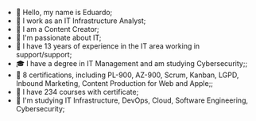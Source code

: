 - 👋 Hello, my name is Eduardo;
- 💼 I work as an IT Infrastructure Analyst;
- 📢 I am a Content Creator;
- 💙 I'm passionate about IT;
- 🚀 I have 13 years of experience in the IT area working in support/support;
- 🎓 I have a degree in IT Management and am studying Cybersecurity;;
- 🥇 8 certifications, including PL-900, AZ-900, Scrum, Kanban, LGPD, Inbound Marketing, Content Production for Web and Apple;;
- 📘 I have 234 courses with certificate;
- 🌱 I'm studying IT Infrastructure, DevOps, Cloud, Software Engineering, Cybersecurity;
